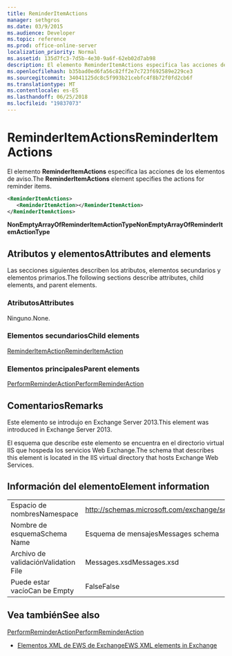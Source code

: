 ```yaml
---
title: ReminderItemActions
manager: sethgros
ms.date: 03/9/2015
ms.audience: Developer
ms.topic: reference
ms.prod: office-online-server
localization_priority: Normal
ms.assetid: 135d7fc3-7d5b-4e30-9a6f-62eb02d7ab98
description: El elemento ReminderItemActions especifica las acciones de los elementos de aviso.
ms.openlocfilehash: b35bad0ed6fa56c82ff2e7c723f692589e229ce3
ms.sourcegitcommit: 34041125dc8c5f993b21cebfc4f8b72f0fd2cb6f
ms.translationtype: MT
ms.contentlocale: es-ES
ms.lasthandoff: 06/25/2018
ms.locfileid: "19837073"
---
```

# <a name="reminderitemactions"></a><span data-ttu-id="199b4-103">ReminderItemActions</span><span class="sxs-lookup"><span data-stu-id="199b4-103">ReminderItemActions</span></span>

<span data-ttu-id="199b4-104">El elemento **ReminderItemActions** especifica las acciones de los elementos de aviso.</span><span class="sxs-lookup"><span data-stu-id="199b4-104">The **ReminderItemActions** element specifies the actions for reminder items.</span></span> 
  
```XML
<ReminderItemActions>
   <ReminderItemAction></ReminderItemAction>
</ReminderItemActions>
```

 <span data-ttu-id="199b4-105">**NonEmptyArrayOfReminderItemActionType**</span><span class="sxs-lookup"><span data-stu-id="199b4-105">**NonEmptyArrayOfReminderItemActionType**</span></span>
## <a name="attributes-and-elements"></a><span data-ttu-id="199b4-106">Atributos y elementos</span><span class="sxs-lookup"><span data-stu-id="199b4-106">Attributes and elements</span></span>

<span data-ttu-id="199b4-107">Las secciones siguientes describen los atributos, elementos secundarios y elementos primarios.</span><span class="sxs-lookup"><span data-stu-id="199b4-107">The following sections describe attributes, child elements, and parent elements.</span></span>
  
### <a name="attributes"></a><span data-ttu-id="199b4-108">Atributos</span><span class="sxs-lookup"><span data-stu-id="199b4-108">Attributes</span></span>

<span data-ttu-id="199b4-109">Ninguno.</span><span class="sxs-lookup"><span data-stu-id="199b4-109">None.</span></span>
  
### <a name="child-elements"></a><span data-ttu-id="199b4-110">Elementos secundarios</span><span class="sxs-lookup"><span data-stu-id="199b4-110">Child elements</span></span>

[<span data-ttu-id="199b4-111">ReminderItemAction</span><span class="sxs-lookup"><span data-stu-id="199b4-111">ReminderItemAction</span></span>](reminderitemaction.md)
  
### <a name="parent-elements"></a><span data-ttu-id="199b4-112">Elementos principales</span><span class="sxs-lookup"><span data-stu-id="199b4-112">Parent elements</span></span>

[<span data-ttu-id="199b4-113">PerformReminderAction</span><span class="sxs-lookup"><span data-stu-id="199b4-113">PerformReminderAction</span></span>](performreminderaction.md)
  
## <a name="remarks"></a><span data-ttu-id="199b4-114">Comentarios</span><span class="sxs-lookup"><span data-stu-id="199b4-114">Remarks</span></span>

<span data-ttu-id="199b4-115">Este elemento se introdujo en Exchange Server 2013.</span><span class="sxs-lookup"><span data-stu-id="199b4-115">This element was introduced in Exchange Server 2013.</span></span>
  
<span data-ttu-id="199b4-116">El esquema que describe este elemento se encuentra en el directorio virtual IIS que hospeda los servicios Web Exchange.</span><span class="sxs-lookup"><span data-stu-id="199b4-116">The schema that describes this element is located in the IIS virtual directory that hosts Exchange Web Services.</span></span>
  
## <a name="element-information"></a><span data-ttu-id="199b4-117">Información del elemento</span><span class="sxs-lookup"><span data-stu-id="199b4-117">Element information</span></span>

|||
|:-----|:-----|
|<span data-ttu-id="199b4-118">Espacio de nombres</span><span class="sxs-lookup"><span data-stu-id="199b4-118">Namespace</span></span>  <br/> |http://schemas.microsoft.com/exchange/services/2006/messages  <br/> |
|<span data-ttu-id="199b4-119">Nombre de esquema</span><span class="sxs-lookup"><span data-stu-id="199b4-119">Schema Name</span></span>  <br/> |<span data-ttu-id="199b4-120">Esquema de mensajes</span><span class="sxs-lookup"><span data-stu-id="199b4-120">Messages schema</span></span>  <br/> |
|<span data-ttu-id="199b4-121">Archivo de validación</span><span class="sxs-lookup"><span data-stu-id="199b4-121">Validation File</span></span>  <br/> |<span data-ttu-id="199b4-122">Messages.xsd</span><span class="sxs-lookup"><span data-stu-id="199b4-122">Messages.xsd</span></span>  <br/> |
|<span data-ttu-id="199b4-123">Puede estar vacío</span><span class="sxs-lookup"><span data-stu-id="199b4-123">Can be Empty</span></span>  <br/> |<span data-ttu-id="199b4-124">False</span><span class="sxs-lookup"><span data-stu-id="199b4-124">False</span></span>  <br/> |
   
## <a name="see-also"></a><span data-ttu-id="199b4-125">Vea también</span><span class="sxs-lookup"><span data-stu-id="199b4-125">See also</span></span>



[<span data-ttu-id="199b4-126">PerformReminderAction</span><span class="sxs-lookup"><span data-stu-id="199b4-126">PerformReminderAction</span></span>](performreminderaction.md)


- [<span data-ttu-id="199b4-127">Elementos XML de EWS de Exchange</span><span class="sxs-lookup"><span data-stu-id="199b4-127">EWS XML elements in Exchange</span></span>](ews-xml-elements-in-exchange.md)

